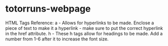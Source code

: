 # totorruns-webpage

HTML Tags Reference:
a - Allows for hyperlinks to be made. Enclose a piece of text to make it a hyperlink - make sure to put the correct hyperlink in the href attribute.
h - These h tags allow for headings to be made. Add a number from 1-6 after it to increase the font size.
